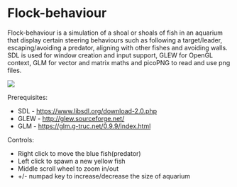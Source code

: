 # Flock-behaviour

Flock-behaviour is a simulation of a shoal or shoals of fish in an aquarium that display certain steering behaviours such as following a target/leader, escaping/avoiding a predator, aligning with other fishes and avoiding walls.
SDL is used for window creation and input support, GLEW for OpenGL context, GLM for vector and matrix maths and picoPNG to read and use png files.

![](demo.gif)

Prerequisites:
- SDL - https://www.libsdl.org/download-2.0.php
- GLEW - http://glew.sourceforge.net/
- GLM - https://glm.g-truc.net/0.9.9/index.html

Controls:
- Right click to move the blue fish(predator)
- Left click to spawn a new yellow fish
- Middle scroll wheel to zoom in/out
- +/- numpad key to increase/decrease the size of aquarium
